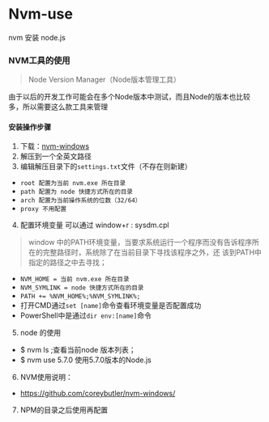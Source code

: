 # Nvm-use
nvm 安装 node.js
### NVM工具的使用

> Node Version Manager（Node版本管理工具）

由于以后的开发工作可能会在多个Node版本中测试，而且Node的版本也比较多，所以需要这么款工具来管理


#### 安装操作步骤

1. 下载：[nvm-windows](https://github.com/coreybutler/nvm-windows/releases/download/1.1.0/nvm-noinstall.zip)
2. 解压到一个全英文路径
3. 编辑解压目录下的`settings.txt`文件（不存在则新建）

  + `root 配置为当前 nvm.exe 所在目录`
  + `path 配置为 node 快捷方式所在的目录`
  + `arch 配置为当前操作系统的位数（32/64）`
  + `proxy 不用配置`

4. 配置环境变量 可以通过 window+r  : sysdm.cpl
  > window 中的PATH环境变量，当要求系统运行一个程序而没有告诉程序所在的完整路径时，系统除了在当前目录下寻找该程序之外，还
  > 该到PATH中指定的路径之中去寻找；
  
  + `NVM_HOME = 当前 nvm.exe 所在目录`
  + `NVM_SYMLINK = node 快捷方式所在的目录`
  + `PATH += %NVM_HOME%;%NVM_SYMLINK%;`
  + 打开CMD通过`set [name]`命令查看环境变量是否配置成功
  + PowerShell中是通过`dir env:[name]`命令

5. node 的使用
  + $ nvm ls ;查看当前node 版本列表；
  + $ nvm use 5.7.0 使用5.7.0版本的Node.js 
6. NVM使用说明：

  + https://github.com/coreybutler/nvm-windows/

7. NPM的目录之后使用再配置


